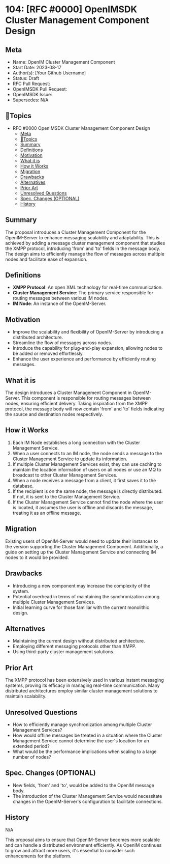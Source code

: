 # 104: [RFC #0000] OpenIMSDK Cluster Management Component Design

<!-- 🤖 design template: https://github.com/OpenIMSDK/community/blob/main/0000-template.md ⚠️ Please submit a PR to https://github.com/OpenIMSDK/community/tree/main/RFC according to the specification after the design is completed -->

## Meta

- Name: OpenIM Cluster Management Component
- Start Date: 2023-08-17
- Author(s): [Your Github Username]
- Status: Draft
- RFC Pull Request:
- OpenIMSDK Pull Request:
- OpenIMSDK Issue:
- Supersedes: N/A

## 📇Topics

- RFC #0000 OpenIMSDK Cluster Management Component Design
  - [Meta](#meta)
  - [📇Topics](#topics)
  - [Summary](#summary)
  - [Definitions](#definitions)
  - [Motivation](#motivation)
  - [What it is](#what-it-is)
  - [How it Works](#how-it-works)
  - [Migration](#migration)
  - [Drawbacks](#drawbacks)
  - [Alternatives](#alternatives)
  - [Prior Art](#prior-art)
  - [Unresolved Questions](#unresolved-questions)
  - [Spec. Changes (OPTIONAL)](#spec-changes-optional)
  - [History](#history)

## Summary

The proposal introduces a Cluster Management Component for the OpenIM-Server to enhance messaging scalability and adaptability. This is achieved by adding a message cluster management component that studies the XMPP protocol, introducing 'from' and 'to' fields in the message body. The design aims to efficiently manage the flow of messages across multiple nodes and facilitate ease of expansion.

## Definitions

- **XMPP Protocol**: An open XML technology for real-time communication.
- **Cluster Management Service**: The primary service responsible for routing messages between various IM nodes.
- **IM Node**: An instance of the OpenIM-Server.

## Motivation

- Improve the scalability and flexibility of OpenIM-Server by introducing a distributed architecture.
- Streamline the flow of messages across nodes.
- Introduce the capability for plug-and-play expansion, allowing nodes to be added or removed effortlessly.
- Enhance the user experience and performance by efficiently routing messages.

## What it is

The design introduces a Cluster Management Component in OpenIM-Server. This component is responsible for routing messages between nodes, ensuring efficient delivery. Taking inspiration from the XMPP protocol, the message body will now contain 'from' and 'to' fields indicating the source and destination nodes respectively.

## How it Works

1. Each IM Node establishes a long connection with the Cluster Management Service.
2. When a user connects to an IM node, the node sends a message to the Cluster Management Service to update its information.
3. If multiple Cluster Management Services exist, they can use caching to maintain the location information of users on all nodes or use an MQ to broadcast to other Cluster Management Services.
4. When a node receives a message from a client, it first saves it to the database.
5. If the recipient is on the same node, the message is directly distributed. If not, it is sent to the Cluster Management Service.
6. If the Cluster Management Service cannot find the node where the user is located, it assumes the user is offline and discards the message, treating it as an offline message.

## Migration

Existing users of OpenIM-Server would need to update their instances to the version supporting the Cluster Management Component. Additionally, a guide on setting up the Cluster Management Service and connecting IM nodes to it would be provided.

## Drawbacks

- Introducing a new component may increase the complexity of the system.
- Potential overhead in terms of maintaining the synchronization among multiple Cluster Management Services.
- Initial learning curve for those familiar with the current monolithic design.

## Alternatives

- Maintaining the current design without distributed architecture.
- Employing different messaging protocols other than XMPP.
- Using third-party cluster management solutions.

## Prior Art

The XMPP protocol has been extensively used in various instant messaging systems, proving its efficacy in managing real-time communication. Many distributed architectures employ similar cluster management solutions to maintain scalability.

## Unresolved Questions

- How to efficiently manage synchronization among multiple Cluster Management Services?
- How would offline messages be treated in a situation where the Cluster Management Service cannot determine the user's location for an extended period?
- What would be the performance implications when scaling to a large number of nodes?

## Spec. Changes (OPTIONAL)

- New fields, 'from' and 'to', would be added to the OpenIM message body.
- The introduction of the Cluster Management Service would necessitate changes in the OpenIM-Server's configuration to facilitate connections.

## History

N/A

<!-- ## Amended ### Meta [meta-1]: #meta-1 - Name:  - Start Date:  - Author(s):  - Amendment Pull Request:  ### Summary A brief description of the changes. ### Motivation Why was this amendment necessary? --->

This proposal aims to ensure that OpenIM-Server becomes more scalable and can handle a distributed environment efficiently. As OpenIM continues to grow and attract more users, it's essential to consider such enhancements for the platform.